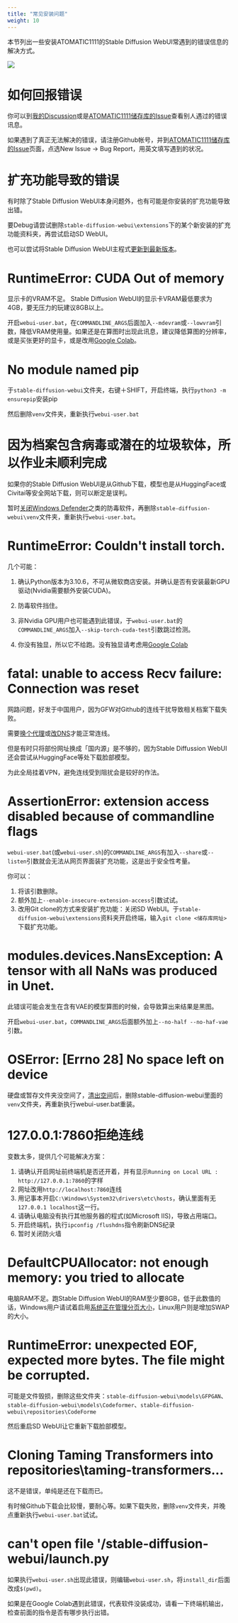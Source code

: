 ```yaml
---
title: "常见安装问题"
weight: 10
---
```


本节列出一些安装ATOMATIC1111的Stable Diffusion WebUI常遇到的错误信息的解决方式。

![](../../../images/00040-3462613574.png)


# 如何回报错误

你可以到[我的Discussion](https://github.com/ivon852/netlify-ivon-blog-comments/discussions/437)或是[ATOMATIC1111储存库的Issue](https://github.com/AUTOMATIC1111/stable-diffusion-webui/issues)查看别人遇过的错误讯息。

如果遇到了真正无法解决的错误，请注册Github帐号，并到[ATOMATIC1111储存库的Issue](https://github.com/AUTOMATIC1111/stable-diffusion-webui/issues)页面，点选New Issue → Bug Report，用英文填写遇到的状况。


# 扩充功能导致的错误

有时除了Stable Diffusion WebUI本身问题外，也有可能是你安装的扩充功能导致出错。

要Debug请尝试删除`stable-diffusion-webui\extensions`下的某个新安装的扩充功能资料夹，再尝试启动SD WebUI。

也可以尝试将Stable Diffusion WebUI主程式[更新到最新版本](../features/how-to-update/)。


# RuntimeError: CUDA Out of memory

显示卡的VRAM不足。 Stable Diffusion WebUI的显示卡VRAM最低要求为4GB，要无压力的玩建议8GB以上。

开启`webui-user.bat`，在`COMMANDLINE_ARGS`后面加入`--mdevram`或`--lowvram`引数，降低VRAM使用量。如果还是在算图时出现此讯息，建议降低算图的分辨率，或是买张更好的显卡，或是改用[Google Colab](https://ivonblog.com/posts/google-colab-stable-diffusion-webui/)。


# No module named pip

于`stable-diffusion-webui`文件夹，右键＋SHIFT，开启终端，执行`python3 -m ensurepip`安装pip

然后删除`venv`文件夹，重新执行`webui-user.bat`


# 因为档案包含病毒或潜在的垃圾软体，所以作业未顺利完成

如果你的Stable Diffusion WebUI是从Github下载，模型也是从HuggingFace或Civitai等安全网站下载，则可以断定是误判。

暂时[关闭Windows Defender](https://adersaytech.com/tutorial/kb-article/disable-windows-defender.html)之类的防毒软件，再删除`stable-diffusion-webui\venv`文件夹，重新执行`webui-user.bat`。


# RuntimeError: Couldn't install torch.

几个可能：

1. 确认Python版本为3.10.6，不可从微软商店安装。并确认是否有安装最新GPU驱动(Nvidia需要额外安装CUDA)。

2. 防毒软件挡住。

3. 非Nvidia GPU用户也可能遇到此错误，于`webui-user.bat`的`COMMANDLINE_ARGS`加入`--skip-torch-cuda-test`引数跳过检测。

4. 你没有独显，所以它不给跑。没有独显请考虑用[Google Colab](https://ivonblog.com/posts/google-colab-stable-diffusion-webui/)


# fatal: unable to access Recv failure: Connection was reset

网路问题，好发于中国用户，因为GFW对Github的连线干扰导致相关档案下载失败。

需要[换个代理](https://www.bilibili.com/read/cv21253533/)或[改DNS](https://zhuanlan.zhihu.com/p/571519560)才能正常连线。

但是有时只将部份网址换成「国内源」是不够的，因为Stable Diffussion WebUI还会尝试从HuggingFace等处下载脸部模型。

为此全局挂着VPN，避免连线受到阻扰会是较好的作法。


# AssertionError: extension access disabled because of commandline flags

`webui-user.bat`(或`webui-user.sh`)的`COMMANDLINE_ARGS`有加入`--share`或`--listen`引数就会无法从网页界面装扩充功能，这是出于安全性考量。

你可以：

1. 将该引数删除。
2. 额外加上`--enable-insecure-extension-access`引数试试。
3. 改用Git clone的方式来安装扩充功能：关闭SD WebUI。于`stable-diffusion-webui\extensions`资料夹开启终端，输入`git clone <储存库网址>`下载扩充功能。


# modules.devices.NansException: A tensor with all NaNs was produced in Unet.

此错误可能会发生在含有VAE的模型算图的时候，会导致算出来结果是黑图。

开启`webui-user.bat`，`COMMANDLINE_ARGS`后面额外加上`--no-half --no-haf-vae`引数。


# OSError: [Errno 28] No space left on device

硬盘或暂存文件夹没空间了，[清出空间](https://helpcenter.trendmicro.com/zh-tw/article/tmka-08271/)后，删除stable-diffusion-webui里面的`venv`文件夹，再重新执行webui-user.bat重装。


# 127.0.0.1:7860拒绝连线

变数太多，提供几个可能解决方案：

1. 请确认开启网址前终端机是否还开着，并有显示`Running on Local URL : http://127.0.0.1:7860`的字样
2. 网址改用`http://localhost:7860`连线
3. 用记事本开启`C:\Windows\System32\drivers\etc\hosts`，确认里面有无`127.0.0.1 localhost`这一行。
4. 请确认电脑没有执行其他服务器的程式(如Microsoft IIS)，导致占用端口。
5. 开启终端机，执行`ipconfig /flushdns`指令刷新DNS纪录
6. 暂时关闭防火墙


# DefaultCPUAllocator: not enough memory: you tried to allocate

电脑RAM不足。跑Stable Diffusion WebUI的RAM至少要8GB，低于此数值的话，Windows用户请试着启用[系统正在管理分页大小](https://support.microsoft.com/zh-tw/windows/%E6%94%B9%E5%96%84-windows-%E9%9B%BB%E8%85%A6%E6%95%88%E8%83%BD%E7%9A%84%E6%8F%90%E7%A4%BA-b3b3ef5b-5953-fb6a-2528-4bbed82fba96)，Linux用户则是增加SWAP的大小。


# RuntimeError: unexpected EOF, expected more bytes. The file might be corrupted.

可能是文件毁损，删除这些文件夹：`stable-diffusion-webui\models\GFPGAN`、`stable-diffusion-webui\models\Codeformer`、`stable-diffusion-webui\repositories\CodeForme`

然后重启SD WebUI让它重新下载脸部模型。


# Cloning Taming Transformers into repositories\taming-transformers...

这不是错误，单纯是还在下载而已。

有时候Github下载会比较慢，要耐心等。如果下载失败，删除`venv`文件夹，并晚点重新执行`webui-user.bat`试试。


# can't open file '/stable-diffusion-webui/launch.py

如果执行`webui-user.sh`出现此错误，则编辑`webui-user.sh`，将`install_dir`后面改成`$(pwd)`。

如果是在Google Colab遇到此错误，代表软件没装成功，请看一下终端机输出，检查前面的指令是否有哪步执行出错。
